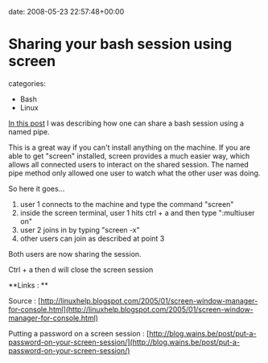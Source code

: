 


date: 2008-05-23 22:57:48+00:00


# Sharing your bash session using screen

categories:
- Bash
- Linux


[In this post](http://blog.wains.be/post/share-your-bash-session/) I was describing how one can share a bash session using a named pipe.

This is a great way if you can't install anything on the machine. If you are able to get "screen" installed, screen provides a much easier way, which allows all connected users to interact on the shared session. The named pipe method only allowed one user to watch what the other user was doing.

So here it goes...

1. user 1 connects to the machine and type the command "screen"
2. inside the screen terminal, user 1 hits ctrl + a and then type ":multiuser on"
3. user 2 joins in by typing "screen -x"
4. other users can join as described at point 3

Both users are now sharing the session.

Ctrl + a then d will close the screen session


**Links : **

Source : [http://linuxhelp.blogspot.com/2005/01/screen-window-manager-for-console.html](http://linuxhelp.blogspot.com/2005/01/screen-window-manager-for-console.html)

Putting a password on a screen session : [http://blog.wains.be/post/put-a-password-on-your-screen-session/](http://blog.wains.be/post/put-a-password-on-your-screen-session/)

